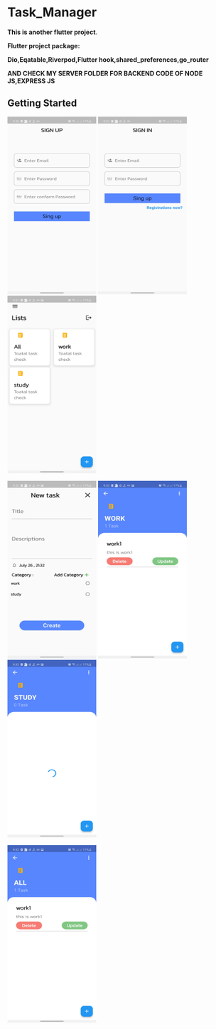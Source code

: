 


# Task_Manager

**This is another flutter project**.

**Flutter project package:**
    
**Dio,Eqatable,Riverpod,Flutter hook,shared_preferences,go_router**

**AND CHECK MY SERVER FOLDER FOR BACKEND CODE OF NODE JS,EXPRESS JS**

## Getting Started

<img src="1st.jpg" width="200" height="400" /> <img src="2nd.jpg" width="200" height="400" /> <img src="3rd.jpg" width="200" height="400" /> 

 <img src="7th.jpg" width="200" height="400" /> <img src="5th.jpg" width="200" height="400" />  <img src="6th.jpg" width="200" height="400" />

 <img src="4th.jpg" width="200" height="400" />


